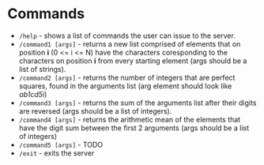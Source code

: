# Commands

- `/help` - shows a list of commands the user can issue to the server.
- `/command1 [args]` - returns a new list comprised of elements that on position **i** (0 <= i <= N) have the characters coresponding to the characters on position **i** from every starting element (args should be a list of strings). 
- `/command2 [args]` - returns the number of integers that are perfect squares, found in the arguments list (arg element should look like *ab1cd5i*)
- `/command3 [args]` - returns the sum of the arguments list after their digits are reversed (args should be a list of integers).
- `/command4 [args]` - returns the arithmetic mean of the elements that have the digit sum between the first 2 arguments (args should be a list of integers)
- `/command5 [args]` - TODO
- `/exit` - exits the server